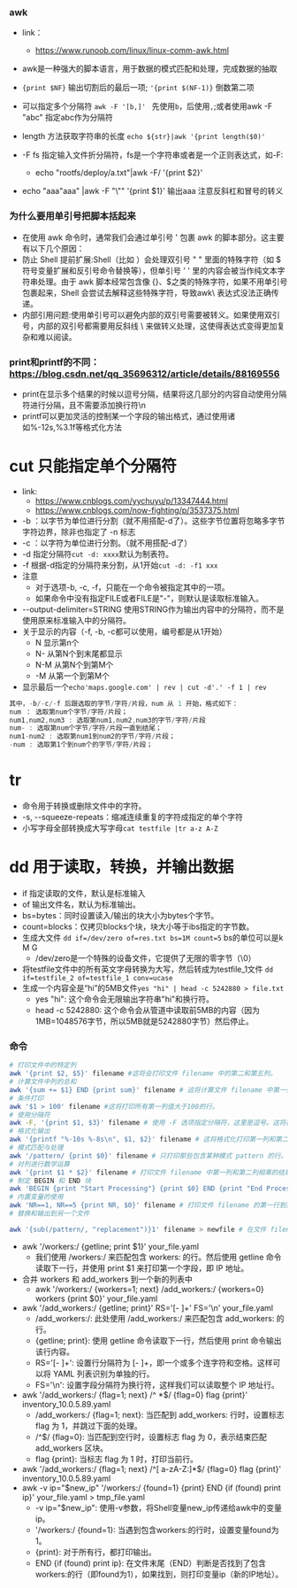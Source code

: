 ### awk
- link：
    - https://www.runoob.com/linux/linux-comm-awk.html
- awk是一种强大的脚本语言，用于数据的模式匹配和处理，完成数据的抽取

- `{print $NF}` 输出切割后的最后一项; `'{print $(NF-1)}` 倒数第二项
- 可以指定多个分隔符 `awk -F '[b,]' ` 先使用`b`，后使用`,`;或者使用awk -F "abc" 指定abc作为分隔符 
- length 方法获取字符串的长度 `echo ${str}|awk '{print length($0)'`
- -F fs 指定输入文件折分隔符，fs是一个字符串或者是一个正则表达式，如-F:
    - echo "rootfs/deploy/a.txt"|awk -F/ '{print $2}'
- echo "aaa\"aaa" |awk -F "\\\"" '{print $1}' 输出aaa 注意反斜杠和冒号的转义
  
### 为什么要用单引号把脚本括起来
- 在使用 awk 命令时，通常我们会通过单引号 ' 包裹 awk 的脚本部分。这主要有以下几个原因：
- 防止 Shell 提前扩展:Shell（比如 ）会处理双引号 " " 里面的特殊字符（如 $ 符号变量扩展和反引号命令替换等），但单引号 ' ' 里的内容会被当作纯文本字符串处理。由于 awk 脚本经常包含像 {}、$之类的特殊字符，如果不用单引号包裹起来，Shell 会尝试去解释这些特殊字符，导致awk\ 表达式没法正确传递。
- 内部引用问题:使用单引号可以避免内部的双引号需要被转义。如果使用双引号，内部的双引号都需要用反斜线 \ 来做转义处理，这使得表达式变得更加复杂和难以阅读。
### print和printf的不同：https://blog.csdn.net/qq_35696312/article/details/88169556
- print在显示多个结果的时候以逗号分隔，结果将这几部分的内容自动使用分隔符进行分隔，且不需要添加换行符\n
- printf可以更加灵活的控制某一个字段的输出格式，通过使用诸如%-12s,%3.1f等格式化方法

# cut 只能指定单个分隔符
   - link:
       - https://www.cnblogs.com/yychuyu/p/13347444.html
       - https://www.cnblogs.com/now-fighting/p/3537375.html
   - -b ：以字节为单位进行分割（就不用搭配-d了）。这些字节位置将忽略多字节字符边界，除非也指定了 -n 标志
   - -c ：以字符为单位进行分割。（就不用搭配-d了）
   - -d 指定分隔符`cut -d: xxxx`默认为制表符。
   - -f 根据-d指定的分隔符来分割，从1开始`cut -d: -f1 xxx`
   - 注意
       - 对于选项-b, -c, -f，只能在一个命令被指定其中的一项。
       - 如果命令中没有指定FILE或者FILE是"-"，则默认是读取标准输入。
   - --output-delimiter=STRING 使用STRING作为输出内容中的分隔符，而不是使用原来标准输入中的分隔符。
   - 关于显示的内容（-f, -b, -c都可以使用，编号都是从1开始）
       - N 显示第n个
       - N- 从第N个到末尾都显示
       - N-M 从第N个到第M个
       - -M 从第一个到第M个
   - 显示最后一个`echo'maps.google.com' | rev | cut -d'.' -f 1 | rev`
   ```cs
   其中，-b/-c/-f 后跟选取的字节/字符/片段，num 从 1 开始，格式如下：
   num ： 选取第num个字节/字符/片段；
   num1,num2,num3 : 选取第num1,num2,num3的字节/字符/片段
   num- : 选取第num个字节/字符/片段一直到结尾；
   num1-num2 : 选取第num1到num2的字节/字符/片段；
   -num : 选取第1个到num个的字节/字符/片段；
   ```
# tr
   - 命令用于转换或删除文件中的字符。
   - -s, --squeeze-repeats：缩减连续重复的字符成指定的单个字符 
   - 小写字母全部转换成大写字母`cat testfile |tr a-z A-Z `
# dd 用于读取，转换，并输出数据
- if 指定读取的文件，默认是标准输入
- of 输出文件名，默认为标准输出。
- bs=bytes：同时设置读入/输出的块大小为bytes个字节。
- count=blocks：仅拷贝blocks个块，块大小等于ibs指定的字节数。
- 生成大文件 `dd if=/dev/zero of=res.txt bs=1M count=5` bs的单位可以是k M G
  - /dev/zero是一个特殊的设备文件，它提供了无限的零字节（\0）
- 将testfile文件中的所有英文字母转换为大写，然后转成为testfile_1文件 `dd if=testfile_2 of=testfile_1 conv=ucase `
- 生成一个内容全是“hi”的5MB文件`yes "hi" | head -c 5242880 > file.txt`
  - yes "hi": 这个命令会无限输出字符串"hi"和换行符。
  - head -c 5242880: 这个命令会从管道中读取前5MB的内容（因为1MB=1048576字节，所以5MB就是5242880字节）然后停止。
### 命令
```sh
# 打印文件中的特定列
awk '{print $2, $5}' filename #这将会打印文件 filename 中的第二和第五列。
# 计算文件中列的总和
awk '{sum += $1} END {print sum}' filename # 这将计算文件 filename 中第一列的总和。
# 条件打印
awk '$1 > 100' filename #这将打印所有第一列值大于100的行。
# 使用分隔符
awk -F, '{print $1, $3}' filename # 使用 -F 选项指定分隔符，这里是逗号。这将打印由逗号分隔的文件 filename 中的第一和第三列。
# 格式化输出
awk '{printf "%-10s %-8s\n", $1, $2}' filename # 这将格式化打印第一列和第二列，第一列为宽度 10 的左对齐字符串，第二列为宽度 8 的左对齐字符串。
# 模式匹配与处理 
awk '/pattern/ {print $0}' filename # 只打印那些包含某种模式 pattern 的行。
# 对列进行数学运算
awk '{print $1 * $2}' filename # 打印文件 filename 中第一列和第二列相乘的结果。
# 制定 BEGIN 和 END 块 
awk 'BEGIN {print "Start Processing"} {print $0} END {print "End Processing"}' filename #在处理文件 filename 前后，打印 “Start Processing” 和 “End Processing”。
# 内置变量的使用 
awk 'NR==1, NR==5 {print NR, $0}' filename # 打印文件 filename 的第一行到第五行，并在每行前面加上行号（NR 是行号变量）。
# 替换和输出到另一个文件

awk '{sub(/pattern/, "replacement")}1' filename > newfile # 在文件 filename 中把 pattern 替换为 replacement，并把结果输出到 newfile 文件中。
```
- awk '/workers:/ {getline; print $1}' your_file.yaml
    - 我们使用 /workers:/ 来匹配包含 workers: 的行。然后使用 getline 命令读取下一行，并使用 print $1 来打印第一个字段，即 IP 地址。
- 合并 workers 和 add_workers 到一个新的列表中
    - awk '/workers:/ {workers=1; next} /add_workers:/ {workers=0} workers {print $0}' your_file.yaml
- awk '/add_workers:/ {getline; print}' RS='[- ]+' FS='\n' your_file.yaml
    - /add_workers:/: 此处使用 /add_workers:/ 来匹配包含 add_workers: 的行。
    - {getline; print}: 使用 getline 命令读取下一行，然后使用 print 命令输出该行内容。
    - RS='[- ]+': 设置行分隔符为 [- ]+，即一个或多个连字符和空格。这样可以将 YAML 列表识别为单独的行。
    - FS='\n': 设置字段分隔符为换行符，这样我们可以读取整个 IP 地址行。
- awk '/add_workers:/ {flag=1; next} /^ *$/ {flag=0} flag {print}' inventory_10.0.5.89.yaml
    - /add_workers:/ {flag=1; next}: 当匹配到 add_workers: 行时，设置标志 flag 为 1，并跳过下面的处理。
    - /^$/ {flag=0}: 当匹配到空行时，设置标志 flag 为 0，表示结束匹配 add_workers 区块。
    - flag {print}: 当标志 flag 为 1 时，打印当前行。
- awk '/add_workers:/ {flag=1; next} /^[ a-zA-Z:]*$/ {flag=0} flag {print}' inventory_10.0.5.89.yaml
- awk -v ip="$new_ip" '/workers:/ {found=1} {print} END {if (found) print ip}' your_file.yaml > tmp_file.yaml
    - -v ip="$new_ip": 使用-v参数，将Shell变量new_ip传递给awk中的变量ip。
    - '/workers:/ {found=1}: 当遇到包含workers:的行时，设置变量found为1。
    - {print}: 对于所有行，都打印输出。
    - END {if (found) print ip}: 在文件末尾（END）判断是否找到了包含workers:的行（即found为1），如果找到，则打印变量ip（新的IP地址）。
